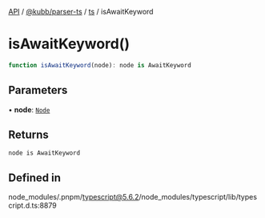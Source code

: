 [API](../../../../../packages.md) / [@kubb/parser-ts](../../../index.md) / [ts](../index.md) / isAwaitKeyword

# isAwaitKeyword()

```ts
function isAwaitKeyword(node): node is AwaitKeyword
```

## Parameters

• **node**: [`Node`](../interfaces/Node.md)

## Returns

`node is AwaitKeyword`

## Defined in

node\_modules/.pnpm/typescript@5.6.2/node\_modules/typescript/lib/typescript.d.ts:8879
